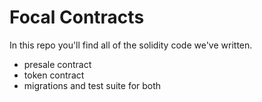 # Focal Contracts
In this repo you'll find all of the solidity code we've written.

- presale contract
- token contract
- migrations and test suite for both
